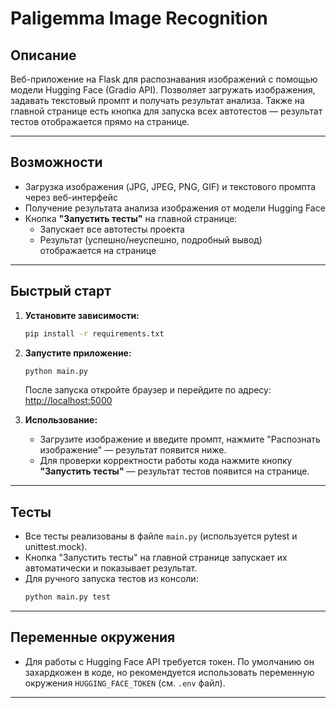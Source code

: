 # Paligemma Image Recognition

## Описание

Веб-приложение на Flask для распознавания изображений с помощью модели Hugging Face (Gradio API). Позволяет загружать изображения, задавать текстовый промпт и получать результат анализа. Также на главной странице есть кнопка для запуска всех автотестов — результат тестов отображается прямо на странице.

---

## Возможности

- Загрузка изображения (JPG, JPEG, PNG, GIF) и текстового промпта через веб-интерфейс
- Получение результата анализа изображения от модели Hugging Face
- Кнопка **"Запустить тесты"** на главной странице:
  - Запускает все автотесты проекта
  - Результат (успешно/неуспешно, подробный вывод) отображается на странице

---

## Быстрый старт

1. **Установите зависимости:**
   ```bash
   pip install -r requirements.txt
   ```

2. **Запустите приложение:**
   ```bash
   python main.py
   ```
   После запуска откройте браузер и перейдите по адресу: [http://localhost:5000](http://localhost:5000)

3. **Использование:**
   - Загрузите изображение и введите промпт, нажмите "Распознать изображение" — результат появится ниже.
   - Для проверки корректности работы кода нажмите кнопку **"Запустить тесты"** — результат тестов появится на странице.

---

## Тесты

- Все тесты реализованы в файле `main.py` (используется pytest и unittest.mock).
- Кнопка "Запустить тесты" на главной странице запускает их автоматически и показывает результат.
- Для ручного запуска тестов из консоли:
  ```bash
  python main.py test
  ```

---

## Переменные окружения

- Для работы с Hugging Face API требуется токен. По умолчанию он захардкожен в коде, но рекомендуется использовать переменную окружения `HUGGING_FACE_TOKEN` (см. `.env` файл).

---
